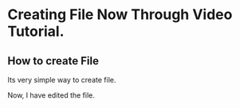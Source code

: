 # Creating File Now Through Video Tutorial.

## How to create File
Its very simple way to create file.

Now, I have edited the file.

